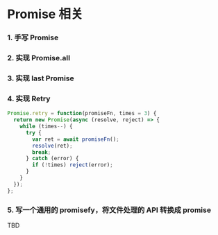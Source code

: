 # Promise 相关

### 1. 手写 Promise

### 2. 实现 Promise.all

### 3. 实现 last Promise

### 4. 实现 Retry

```javascript
Promise.retry = function(promiseFn, times = 3) {
  return new Promise(async (resolve, reject) => {
    while (times--) {
      try {
        var ret = await promiseFn();
        resolve(ret);
        break;
      } catch (error) {
        if (!times) reject(error);
      }
    }
  });
};
```

### 5. 写一个通用的 promisefy，将文件处理的 API 转换成 promise

TBD
